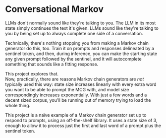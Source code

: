 # Conversational Markov

LLMs don't normally sound like they're talking to you. The LLM in its most 
state simply continues the text it's given. LLMs sound like they're talking to
you by being set up to always complete one side of a conversation.

Technically, there's nothing stopping you from making a Markov chain generator
do this, too. Train it on prompts and responses delineated by a sentinel token,
and then, during inference, you can make the starting state any given prompt
followed by the sentinel, and it will autocomplete something that sounds like a
fitting response.

This project explores that.  
Now, practically, there are reasons Markov chain generators are _not_ typically
used this way: state size increases linearly with every extra word you want to
be able to prompt the MCG with, and model size correspondingly increases
exponentially. With just a few words and a decent sized corpus, you'll be
running out of memory trying to load the whole thing.

This project is a naïve example of a Markov chain generator set up to respond to
prompts, using an off-the-shelf library. It uses a state size of 3, enough to
allow it to process just the first and last word of a prompt plus the sentinel
token.
